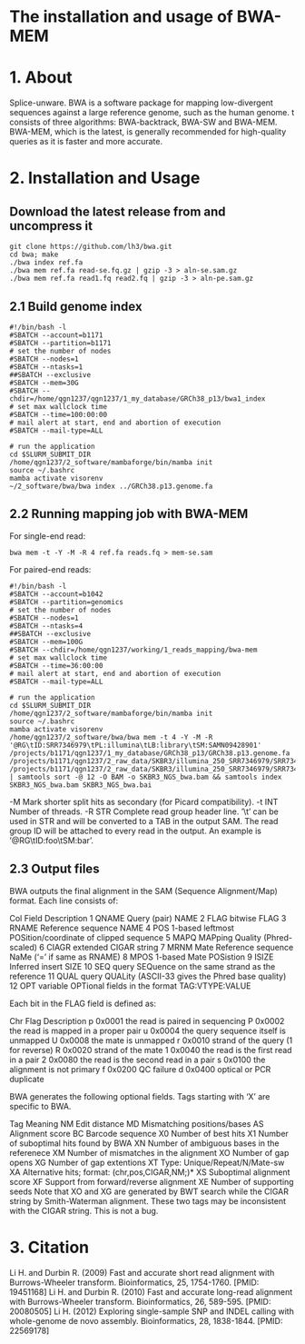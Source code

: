 # The installation and usage of BWA-MEM

# 1. About

Splice-unware. BWA is a software package for mapping low-divergent sequences against a large reference genome, such as the human genome. t consists of three algorithms: BWA-backtrack, BWA-SW and BWA-MEM. BWA-MEM, which is the latest, is generally recommended for high-quality queries as it is faster and more accurate.

# 2. Installation and Usage

## Download the latest release from and uncompress it

```
git clone https://github.com/lh3/bwa.git
cd bwa; make
./bwa index ref.fa
./bwa mem ref.fa read-se.fq.gz | gzip -3 > aln-se.sam.gz
./bwa mem ref.fa read1.fq read2.fq | gzip -3 > aln-pe.sam.gz
```

## 2.1 Build genome index

```
#!/bin/bash -l
#SBATCH --account=b1171
#SBATCH --partition=b1171
# set the number of nodes
#SBATCH --nodes=1
#SBATCH --ntasks=1
##SBATCH --exclusive
#SBATCH --mem=30G
#SBATCH --chdir=/home/qgn1237/qgn1237/1_my_database/GRCh38_p13/bwa1_index
# set max wallclock time
#SBATCH --time=100:00:00
# mail alert at start, end and abortion of execution
#SBATCH --mail-type=ALL

# run the application
cd $SLURM_SUBMIT_DIR
/home/qgn1237/2_software/mambaforge/bin/mamba init
source ~/.bashrc
mamba activate visorenv
~/2_software/bwa/bwa index ../GRCh38.p13.genome.fa
```

## 2.2 Running mapping job with BWA-MEM

For single-end read:

```
bwa mem -t -Y -M -R 4 ref.fa reads.fq > mem-se.sam
```

For paired-end reads:

```
#!/bin/bash -l
#SBATCH --account=b1042
#SBATCH --partition=genomics
# set the number of nodes
#SBATCH --nodes=1
#SBATCH --ntasks=4
##SBATCH --exclusive
#SBATCH --mem=100G
#SBATCH --chdir=/home/qgn1237/working/1_reads_mapping/bwa-mem
# set max wallclock time
#SBATCH --time=36:00:00
# mail alert at start, end and abortion of execution
#SBATCH --mail-type=ALL

# run the application
cd $SLURM_SUBMIT_DIR
/home/qgn1237/2_software/mambaforge/bin/mamba init
source ~/.bashrc
mamba activate visorenv
/home/qgn1237/2_software/bwa/bwa mem -t 4 -Y -M -R '@RG\tID:SRR7346979\tPL:illumina\tLB:library\tSM:SAMN09428901' /projects/b1171/qgn1237/1_my_database/GRCh38_p13/GRCh38.p13.genome.fa /projects/b1171/qgn1237/2_raw_data/SKBR3/illumina_250_SRR7346979/SRR7346979/SRR7346979_1.fastq /projects/b1171/qgn1237/2_raw_data/SKBR3/illumina_250_SRR7346979/SRR7346979/SRR7346979_2.fastq | samtools sort -@ 12 -O BAM -o SKBR3_NGS_bwa.bam && samtools index SKBR3_NGS_bwa.bam SKBR3_NGS_bwa.bai
```

-M	Mark shorter split hits as secondary (for Picard compatibility).
-t INT	Number of threads.
-R STR	Complete read group header line. ’\t’ can be used in STR and will be converted to a TAB in the output SAM. The read group ID will be attached to every read in the output. An example is ’@RG\tID:foo\tSM:bar’.

## 2.3 Output files

BWA outputs the final alignment in the SAM (Sequence Alignment/Map) format. Each line consists of:

Col	Field	Description
1	QNAME	Query (pair) NAME
2	FLAG	bitwise FLAG
3	RNAME	Reference sequence NAME
4	POS	1-based leftmost POSition/coordinate of clipped sequence
5	MAPQ	MAPping Quality (Phred-scaled)
6	CIAGR	extended CIGAR string
7	MRNM	Mate Reference sequence NaMe (‘=’ if same as RNAME)
8	MPOS	1-based Mate POSistion
9	ISIZE	Inferred insert SIZE
10	SEQ	query SEQuence on the same strand as the reference
11	QUAL	query QUALity (ASCII-33 gives the Phred base quality)
12	OPT	variable OPTional fields in the format TAG:VTYPE:VALUE

Each bit in the FLAG field is defined as:

Chr	Flag	Description
p	0x0001	the read is paired in sequencing
P	0x0002	the read is mapped in a proper pair
u	0x0004	the query sequence itself is unmapped
U	0x0008	the mate is unmapped
r	0x0010	strand of the query (1 for reverse)
R	0x0020	strand of the mate
1	0x0040	the read is the first read in a pair
2	0x0080	the read is the second read in a pair
s	0x0100	the alignment is not primary
f	0x0200	QC failure
d	0x0400	optical or PCR duplicate

BWA generates the following optional fields. Tags starting with ‘X’ are specific to BWA.

Tag	Meaning
NM	Edit distance
MD	Mismatching positions/bases
AS	Alignment score
BC	Barcode sequence
X0	Number of best hits
X1	Number of suboptimal hits found by BWA
XN	Number of ambiguous bases in the referenece
XM	Number of mismatches in the alignment
XO	Number of gap opens
XG	Number of gap extentions
XT	Type: Unique/Repeat/N/Mate-sw
XA	Alternative hits; format: (chr,pos,CIGAR,NM;)*
XS	Suboptimal alignment score
XF	Support from forward/reverse alignment
XE	Number of supporting seeds
Note that XO and XG are generated by BWT search while the CIGAR string by Smith-Waterman alignment. These two tags may be inconsistent with the CIGAR string. This is not a bug.

# 3. Citation
Li H. and Durbin R. (2009) Fast and accurate short read alignment with Burrows-Wheeler transform. Bioinformatics, 25, 1754-1760. [PMID: 19451168]
Li H. and Durbin R. (2010) Fast and accurate long-read alignment with Burrows-Wheeler transform. Bioinformatics, 26, 589-595. [PMID: 20080505]
Li H. (2012) Exploring single-sample SNP and INDEL calling with whole-genome de novo assembly. Bioinformatics, 28, 1838-1844. [PMID: 22569178]
